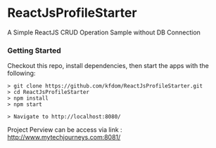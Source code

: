 # ReactJsProfileStarter
A Simple ReactJS CRUD Operation Sample without DB Connection

### Getting Started

Checkout this repo, install dependencies, then start the apps with the following:

```
> git clone https://github.com/kfdom/ReactJsProfileStarter.git
> cd ReactJsProfileStarter
> npm install
> npm start

> Navigate to http://localhost:8080/
```
Project Perview can be access via link : http://www.mytechjourneys.com:8081/
